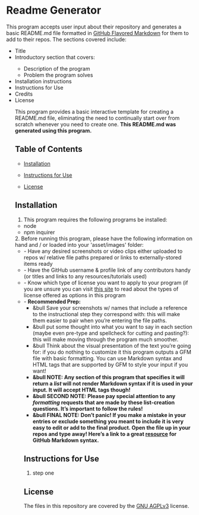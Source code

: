 # Readme Generator
This program accepts user input about their repository and generates a basic README.md file formatted in <a href=”https://github.github.com/gfm/”>GitHub Flavored Markdown</a> for them to add to their repos. The sections covered include: <ul><li>Title</li><li>Introductory section that covers: </li><ul><li>Description of the program</li><li>Problem the program solves</li></ul><li>Installation instructions</li><li>Instructions for Use</li><li>Credits</li><li>License

This program provides a basic interactive template for creating a README.md file, eliminating the need to continually start over from scratch whenever you need to create one. <strong>This README.md was generated using this program.</strong>




## Table of Contents
* [Installation](#installation)
* [Instructions for Use](#instructions-for-use)

* [License](#license)
    
## Installation
1. This program requires the following programs be installed:
<ul><li>node</li><li>npm inquirer</li></ul>
2. Before running this program, please have the following information on hand and / or loaded into your 'asset/images' folder:
<ul><li>- Have any desired screenshots or video clips either uploaded to repos w/ relative file paths prepared or links to externally-stored items ready</li><li>- Have the GitHub username & profile link of any contributors handy (or titles and links to any resources/tutorials used)</li><li>- Know which type of license you want to apply to your program (if you are unsure you can visit <a href=”https://choosealicense.com/licenses/”>this site</a> to read about the types of license offered as options in this program</li><li>- <strong>Recommended Prep:</strong><ul><li>&bull Save your screenshots w/ names that include a reference to the instructional step they correspond with: this will make them easier to pair when you’re entering the file paths.</li><li>&bull put some thought into what you want to say in each section (maybe even pre-type and spellcheck for cutting and pasting?): this will make moving through the program much smoother.</li><li>&bull Think about the visual presentation of the text you’re going for: if you do nothing to customize it this program outputs a GFM file with basic formatting. You can use Markdown syntax and HTML tags that are supported by GFM to style your input if you want!</li><li> <strong>&bull NOTE: Any section of this program that specifies it will return a <em>list</em> will not render Markdown syntax if it is used in your input. It will accept HTML tags though!</strong></li><li><strong>&bull SECOND NOTE: Please pay special attention to any <em>formatting</em> requests that are made by these list-creation questions. It’s important to follow the rules!</strong></li><li><strong>&bull FINAL NOTE: Don’t panic! If you make a mistake in your entries or exclude something you meant to include it is very easy to edit or add to the final product. Open the file up in your repos and type away! Here’s a link to a great <a href=”https://docs.github.com/en/get-started/writing-on-github/getting-started-with-writing-and-formatting-on-github/basic-writing-and-formatting-syntax “>resource</a> for GitHub Markdown syntax.</strong></li></li></ul>

## Instructions for Use
<ol><li>step one</li></ol>






## License
The files in this repository are covered by the [GNU AGPLv3](https://choosealicense.com/licenses/agpl-3.0/) license.
